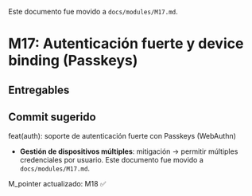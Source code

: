 Este documento fue movido a `docs/modules/M17.md`.

# M17: Autenticación fuerte y device binding (Passkeys)

## Entregables

## Commit sugerido


feat(auth): soporte de autenticación fuerte con Passkeys (WebAuthn)


- **Gestión de dispositivos múltiples**: mitigación → permitir múltiples credenciales por usuario.
Este documento fue movido a `docs/modules/M17.md`.

M_pointer actualizado: M18 ✅

